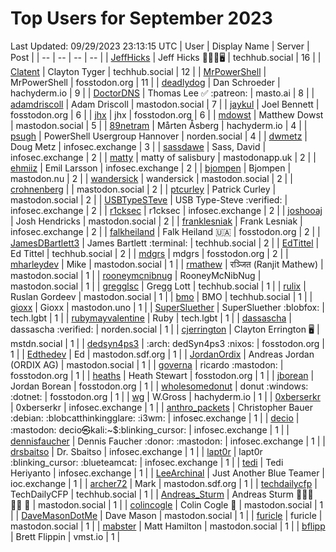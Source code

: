 # Top Users for September 2023
Last Updated: 09/29/2023 23:13:15 UTC
| User | Display Name | Server | Post |
| -- | -- | -- | -- |
| [JeffHicks](https://techhub.social/@JeffHicks) | Jeff Hicks 🐶🎼🍷🖥️ | techhub.social | 16 |
| [Clatent](https://techhub.social/@Clatent) | Clayton Tyger | techhub.social | 12 |
| [MrPowerShell](https://fosstodon.org/@MrPowerShell) | MrPowerShell | fosstodon.org | 11 |
| [deadlydog](https://hachyderm.io/@deadlydog) | Dan Schroeder | hachyderm.io | 9 |
| [DoctorDNS](https://masto.ai/@DoctorDNS) | Thomas Lee ✅ :patreon: | masto.ai | 8 |
| [adamdriscoll](https://mastodon.social/@adamdriscoll) | Adam Driscoll | mastodon.social | 7 |
| [jaykul](https://fosstodon.org/@jaykul) | Joel Bennett | fosstodon.org | 6 |
| [jhx](https://fosstodon.org/@jhx) | jhx | fosstodon.org | 6 |
| [mdowst](https://mastodon.social/@mdowst) | Matthew Dowst | mastodon.social | 5 |
| [89netram](https://hachyderm.io/@89netram) | Mårten Åsberg | hachyderm.io | 4 |
| [psugh](https://norden.social/@psugh) | PowerShell Usergroup Hannover | norden.social | 4 |
| [dwmetz](https://infosec.exchange/@dwmetz) | Doug Metz | infosec.exchange | 3 |
| [sassdawe](https://infosec.exchange/@sassdawe) | Sass, David | infosec.exchange | 2 |
| [matty](https://mastodonapp.uk/@matty) | matty of salisbury | mastodonapp.uk | 2 |
| [ehmiiz](https://infosec.exchange/@ehmiiz) | Emil Larsson | infosec.exchange | 2 |
| [bjompen](https://mastodon.nu/@bjompen) | Bjompen | mastodon.nu | 2 |
| [wandersick](https://mastodon.social/@wandersick) | wandersick | mastodon.social | 2 |
| [crohnenberg](https://mastodon.social/@crohnenberg) |  | mastodon.social | 2 |
| [ptcurley](https://mastodon.social/@ptcurley) | Patrick Curley | mastodon.social | 2 |
| [USBTypeSTeve](https://infosec.exchange/@USBTypeSTeve) | USB Type-Steve :verified: | infosec.exchange | 2 |
| [r1cksec](https://infosec.exchange/@r1cksec) | r1cksec | infosec.exchange | 2 |
| [joshooaj](https://mastodon.social/@joshooaj) | Josh Hendricks | mastodon.social | 2 |
| [franklesniak](https://infosec.exchange/@franklesniak) | Frank Lesniak | infosec.exchange | 2 |
| [falkheiland](https://fosstodon.org/@falkheiland) | Falk Heiland 🇺🇦 | fosstodon.org | 2 |
| [JamesDBartlett3](https://techhub.social/@JamesDBartlett3) | James Bartlett :terminal: | techhub.social | 2 |
| [EdTittel](https://techhub.social/@EdTittel) | Ed Tittel | techhub.social | 2 |
| [mdgrs](https://fosstodon.org/@mdgrs) | mdgrs | fosstodon.org | 2 |
| [mharleydev](https://mastodon.social/@mharleydev) | Mike | mastodon.social | 1 |
| [rmathew](https://mastodon.social/@rmathew) | रञ्जित (Ranjit Mathew) | mastodon.social | 1 |
| [rooneymcnibnug](https://mastodon.social/@rooneymcnibnug) | RooneyMcNibNug | mastodon.social | 1 |
| [gregglsc](https://techhub.social/@gregglsc) | Gregg Lott | techhub.social | 1 |
| [rulix](https://mastodon.social/@rulix) | Ruslan Gordeev | mastodon.social | 1 |
| [bmo](https://techhub.social/@bmo) | BMO | techhub.social | 1 |
| [gioxx](https://mastodon.uno/@gioxx) | Gioxx | mastodon.uno | 1 |
| [SuperSluether](https://tech.lgbt/@SuperSluether) | SuperSluether :blobfox: | tech.lgbt | 1 |
| [rubymayvalentine](https://tech.lgbt/@rubymayvalentine) | Ruby | tech.lgbt | 1 |
| [dassascha](https://norden.social/@dassascha) | dassascha :verified: | norden.social | 1 |
| [cjerrington](https://mstdn.social/@cjerrington) | Clayton Errington 🖥️ | mstdn.social | 1 |
| [dedsyn4ps3](https://fosstodon.org/@dedsyn4ps3) | :arch: dedSyn4ps3 :nixos: | fosstodon.org | 1 |
| [Edthedev](https://mastodon.sdf.org/@Edthedev) | Ed | mastodon.sdf.org | 1 |
| [JordanOrdix](https://mastodon.social/@JordanOrdix) | Andreas Jordan (ORDIX AG) | mastodon.social | 1 |
| [governa](https://fosstodon.org/@governa) | ricardo :mastodon: | fosstodon.org | 1 |
| [heaths](https://fosstodon.org/@heaths) | Heath Stewart | fosstodon.org | 1 |
| [jborean](https://fosstodon.org/@jborean) | Jordan Borean | fosstodon.org | 1 |
| [wholesomedonut](https://fosstodon.org/@wholesomedonut) | donut :windows: :dotnet: | fosstodon.org | 1 |
| [wg](https://hachyderm.io/@wg) | W.Gross | hachyderm.io | 1 |
| [0xberserkr](https://infosec.exchange/@0xberserkr) | 0xberserkr | infosec.exchange | 1 |
| [anthro_packets](https://infosec.exchange/@anthro_packets) | Christopher Bauer :debian: ​:blobcatthinkingglare: :i3wm: | infosec.exchange | 1 |
| [decio](https://infosec.exchange/@decio) | :mastodon: decio㉿kali:~$:blinking_cursor: | infosec.exchange | 1 |
| [dennisfaucher](https://infosec.exchange/@dennisfaucher) | Dennis Faucher :donor: :mastodon: | infosec.exchange | 1 |
| [drsbaitso](https://infosec.exchange/@drsbaitso) | Dr. Sbaitso | infosec.exchange | 1 |
| [lapt0r](https://infosec.exchange/@lapt0r) | lapt0r :blinking_cursor: :blueteamcat: | infosec.exchange | 1 |
| [tedi](https://infosec.exchange/@tedi) | Tedi Heriyanto | infosec.exchange | 1 |
| [LeeArchinal](https://ioc.exchange/@LeeArchinal) | Just Another Blue Teamer | ioc.exchange | 1 |
| [archer72](https://mastodon.sdf.org/@archer72) | Mark | mastodon.sdf.org | 1 |
| [techdailycfp](https://techhub.social/@techdailycfp) | TechDailyCFP | techhub.social | 1 |
| [Andreas_Sturm](https://mastodon.social/@Andreas_Sturm) | Andreas Sturm 💚🚴🏻 🧗‍♂️ 🥋 | mastodon.social | 1 |
| [colincogle](https://mastodon.social/@colincogle) | Colin Cogle 🔵 | mastodon.social | 1 |
| [DaveMasonDotMe](https://mastodon.social/@DaveMasonDotMe) | Dave Mason | mastodon.social | 1 |
| [furicle](https://mastodon.social/@furicle) | furicle | mastodon.social | 1 |
| [mabster](https://mastodon.social/@mabster) | Matt Hamilton | mastodon.social | 1 |
| [bflipp](https://vmst.io/@bflipp) | Brett Flippin | vmst.io | 1 |

